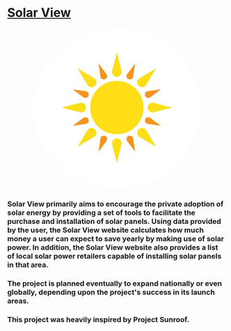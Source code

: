 # <a href="https://iamhrithikraj.github.io/solar-view/#/">Solar View</a>
<p align="center">
  <img src="logo.jpg" style="border-radius:50%"/>
</p>
 
### Solar View primarily aims to encourage the private adoption of solar energy by providing a set of tools to facilitate the purchase and installation of solar panels. Using data provided by the user, the Solar View website calculates how much money a user can expect to save yearly by making use of solar power. In addition, the Solar View website also provides a list of local solar power retailers capable of installing solar panels in that area.

### The project is planned eventually to expand nationally or even globally, depending upon the project's success in its launch areas.

### This project was heavily inspired by Project Sunroof.
